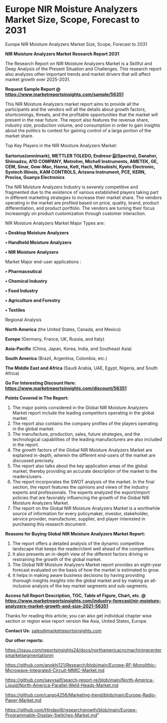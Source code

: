 # Europe NIR Moisture Analyzers Market Size, Scope, Forecast to 2031
Europe NIR Moisture Analyzers Market Size, Scope, Forecast to 2031

<strong>NIR Moisture Analyzers Market Research Report 2031</strong>

The Research Report on NIR Moisture Analyzers Market is a Skillful and Deep Analysis of the Present Situation and Challenges. This research report also analyzes other important trends and market drivers that will affect market growth over 2025-2031.

<strong>Request Sample Report @ <a href=https://www.marketreportsinsights.com/sample/56351>https://www.marketreportsinsights.com/sample/56351</a></strong>

This NIR Moisture Analyzers market report aims to provide all the participants and the vendors will all the details about growth factors, shortcomings, threats, and the profitable opportunities that the market will present in the near future. The report also features the revenue share, industry size, production volume, and consumption in order to gain insights about the politics to contest for gaining control of a large portion of the market share.

Top Key Players in the NIR Moisture Analyzers Market:

<strong>Sartorius(omnimark), METTLER TOLEDO, Endressᶫ걺(Spectra), Danaher, Shimadzu, A?D COMPANY, Metrohm, Michell Instruments, AMETEK, GE, CEM, Sinar, Gow-Mac, Hanna, Kett, Hach, Mitsubishi, Kyoto Electronic, Systech Illinois, KAM CONTROLS, Arizona Instrument, PCE, KERN, Precisa, Guanya Electronics</strong>

The NIR Moisture Analyzers Industry is severely competitive and fragmented due to the existence of various established players taking part in different marketing strategies to increase their market share. The vendors operating in the market are profiled based on price, quality, brand, product differentiation, and product portfolio. The vendors are turning their focus increasingly on product customization through customer interaction.

NIR Moisture Analyzers Market Major Types are:

<strong>• Desktop Moisture Analyzers

• Handheld Moisture Analyzers

• NIR Moisture Analyzers</strong>

Market Major end-user applications :

<strong>• Pharmaceutical

• Chemical Industry

• Food Industry

• Agriculture and Forestry

• Textiles</strong>

Regional Analysis

</u><strong><b>North America</b></strong> (the United States, Canada, and Mexico)

<strong><b>Europe </b></strong>(Germany, France, UK, Russia, and Italy)

<strong><b>Asia-Pacific</b></strong> (China, Japan, Korea, India, and Southeast Asia)

<strong><b>South America</b></strong> (Brazil, Argentina, Colombia, etc.)

<strong><b>The Middle East and Africa</b></strong> (Saudi Arabia, UAE, Egypt, Nigeria, and South Africa)

<strong>Go For Interesting Discount Here: <a href=https://www.marketreportsinsights.com/discount/56351>https://www.marketreportsinsights.com/discount/56351</a></strong>

<strong>Points Covered in The Report:</strong>
<ol>
  <li>The major points considered in the Global NIR Moisture Analyzers Market report include the leading competitors operating in the global market.</li>
  <li>The report also contains the company profiles of the players operating in the global market.</li>
  <li>The manufacture, production, sales, future strategies, and the technological capabilities of the leading manufacturers are also included in the report.</li>
  <li>The growth factors of the Global NIR Moisture Analyzers Market are explained in-depth, wherein the different end-users of the market are discussed precisely.</li>
  <li>The report also talks about the key application areas of the global market, thereby providing an accurate description of the market to the readers/users.</li>
  <li>The report incorporates the SWOT analysis of the market. In the final section, the report features the opinions and views of the industry experts and professionals. The experts analyzed the export/import policies that are favorably influencing the growth of the Global NIR Moisture Analyzers Market.</li>
  <li>The report on the Global NIR Moisture Analyzers Market is a worthwhile source of information for every policymaker, investor, stakeholder, service provider, manufacturer, supplier, and player interested in purchasing this research document.</li>
</ol>
<strong>Reasons for Buying Global NIR Moisture Analyzers Market Report:</strong>

<ol>
  <li>The report offers a detailed analysis of the dynamic competitive landscape that keeps the reader/client well ahead of the competitors.</li>
  <li>It also presents an in-depth view of the different factors driving or restraining the growth of the global market.</li>
  <li>The Global NIR Moisture Analyzers Market report provides an eight-year forecast evaluated on the basis of how the market is estimated to grow.</li>
  <li>It helps in making aware business decisions by having providing thorough insights insights into the global market and by making an all-inclusive analysis of the key market segments and sub-segments.</li>
</ol>
<strong>Access full Report Description, TOC, Table of Figure, Chart, etc. @ <a href=https://www.marketreportsinsights.com/industry-forecast/nir-moisture-analyzers-market-growth-and-size-2021-56351>https://www.marketreportsinsights.com/industry-forecast/nir-moisture-analyzers-market-growth-and-size-2021-56351</a></strong>


Thanks for reading this article; you can also get individual chapter wise section or region wise report version like Asia, United States, Europe.

<strong>Contact Us:</strong>
sales@marketreportsinsights.com

<strong>Our other reports:</strong>

<a href=https://issuu.com/reportsinsights24/docs/northamericacncmachiningcentersmarketsegmentationm>https://issuu.com/reportsinsights24/docs/northamericacncmachiningcentersmarketsegmentationm</a>

<a href=https://github.com/anokhi121/Research/blob/main/Europe-RF-Monolithic-Microwave-Integrated-Circuit-MMIC-Market.md>https://github.com/anokhi121/Research/blob/main/Europe-RF-Monolithic-Microwave-Integrated-Circuit-MMIC-Market.md</a>

<a href=https://github.com/sayysaif/search-report-re/blob/main/North-America-Liquid/North-America-Parallel-Weld-Heads-Market.md>https://github.com/sayysaif/search-report-re/blob/main/North-America-Liquid/North-America-Parallel-Weld-Heads-Market.md</a>

<a href=https://github.com/cargo4256/Marketing-trend/blob/main/Europe-Radio-Paper-Market.md>https://github.com/cargo4256/Marketing-trend/blob/main/Europe-Radio-Paper-Market.md</a>

<a href=https://github.com/Hindavi9/researchgrowth/blob/main/Europe-Programmable-Display-Switches-Market.md>https://github.com/Hindavi9/researchgrowth/blob/main/Europe-Programmable-Display-Switches-Market.md</a>"

